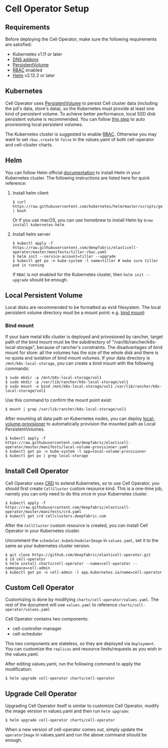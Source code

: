 # Cell Operator Setup

## Requirements

Before deploying the Cell Operator, make sure the following requirements are satisfied:

* Kubernetes v1.11 or later
* [DNS addons](https://kubernetes.io/docs/tasks/access-application-cluster/configure-dns-cluster/)
* [PersistentVolume](https://kubernetes.io/docs/concepts/storage/persistent-volumes/)
* [RBAC](https://kubernetes.io/docs/admin/authorization/rbac) enabled 
* [Helm](https://helm.sh) v2.12.2 or later

## Kubernetes

Cell Operator uses [PersistentVolume](https://kubernetes.io/docs/concepts/storage/persistent-volumes/) to persist Cell cluster data (including the pd's data, store's data), so the Kubernetes must provide at least one kind of persistent volume. To achieve better performance, local SSD disk persistent volume is recommended. You can follow [this step](#local-persistent-volume) to auto provisioning local persistent volumes.

The Kubernetes cluster is suggested to enable [RBAC](https://kubernetes.io/docs/admin/authorization/rbac). Otherwise you may want to set `rbac.create` to `false` in the values.yaml of both cell-operator and cell-cluster charts.

## Helm

You can follow Helm official [documentation](https://helm.sh) to install Helm in your Kubernetes cluster. The following instructions are listed here for quick reference:

1. Install helm client

    ```
    $ curl https://raw.githubusercontent.com/kubernetes/helm/master/scripts/get | bash
    ```

    Or if you use macOS, you can use homebrew to install Helm by `brew install kubernetes-helm`

2. Install helm server

    ```shell
    $ kubectl apply -f https://raw.githubusercontent.com/deepfabric/elasticell-operator/master/manifests/tiller-rbac.yaml
    $ helm init --service-account=tiller --upgrade
    $ kubectl get po -n kube-system -l name=tiller # make sure tiller pod is running
    ```

    If `RBAC` is not enabled for the Kubernetes cluster, then `helm init --upgrade` should be enough.

## Local Persistent Volume

Local disks are recommended to be formatted as ext4 filesystem. The local persistent volume directory must be a mount point:  e.g.  [bind mount](https://unix.stackexchange.com/questions/198590/what-is-a-bind-mount):

### Bind mount

If your bare metal k8s cluster is deployed and privosioned by rancher,  target path of the bind mount  must be the subdirectory of  "/var/lib/rancher/k8s-local-storage", because of rancher's constraints. The disadvantages of bind mount for store: all the volumes has the size of the whole disk and there is no quota and isolation of bind mount volumes. If your data directory is `/mnt/k8s-local-storage`, you can create a bind mount with the following commands:

```shell
$ sudo mkdir -p /mnt/k8s-local-storage/vol1
$ sudo mkdir -p /var/lib/rancher/k8s-local-storage/vol1
$ sudo mount -o bind /mnt/k8s-local-storage/vol1 /var/lib/rancher/k8s-local-storage/vol1
```

Use this command to confirm the mount point exist:

```shell
$ mount | grep /var/lib/rancher/k8s-local-storage/vol1
```

After mounting all data path on Kubernetes nodes, you can deploy [local-volume-provisioner](https://github.com/kubernetes-sigs/sig-storage-local-static-provisioner) to automatically provision the mounted path as Local PersistentVolumes.

```shell
$ kubectl apply -f https://raw.githubusercontent.com/deepfabric/elasticell-operator/master/manifests/local-volume-provisioner.yaml
$ kubectl get po -n kube-system -l app=local-volume-provisioner
$ kubectl get pv | grep local-storage
```

## Install Cell Operator

Cell Operator uses [CRD](https://kubernetes.io/docs/tasks/access-kubernetes-api/custom-resources/custom-resource-definitions/) to extend Kubernetes, so to use Cell Operator, you should first create `CellCluster` custom resource kind. This is a one-time job, namely you can only need to do this once in your Kubernetes cluster.

```shell
$ kubectl apply -f https://raw.githubusercontent.com/deepfabric/elasticell-operator/master/manifests/crd.yaml
$ kubectl get crd cellclusters.deepfabric.com
```

After the `CellCluster` custom resource is created, you can install Cell Operator in your Kubernetes cluster.

Uncomment the `scheduler.kubeSchedulerImage` in `values.yaml`, set it to the same as your kubernetes cluster version.

```shell
$ git clone https://github.com/deepfabric/elasticell-operator.git
$ cd cell-operator
$ helm install charts/cell-operator --name=cell-operator --namespace=cell-admin
$ kubectl get po -n cell-admin -l app.kubernetes.io/name=cell-operator
```

## Custom Cell Operator

Customizing is done by modifying `charts/cell-operator/values.yaml`. The rest of the document will use `values.yaml` to reference `charts/cell-operator/values.yaml`

Cell Operator contains two components:

* cell-controller-manager
* cell-scheduler

This two components are stateless, so they are deployed via `Deployment`. You can customize the `replicas` and resource limits/requests as you wish in the values.yaml.

After editing values.yaml, run the following command to apply the modification:

```shell
$ helm upgrade cell-operator charts/cell-operator
```

## Upgrade Cell Operator

Upgrading Cell Operator itself is similar to customize Cell Operator, modify the image version in values.yaml and then run `helm upgrade`:

```shell
$ helm upgrade cell-operator charts/cell-operator
```

When a new version of cell-operator comes out, simply update the `operatorImage` in values.yaml and run the above command should be enough. 
